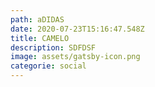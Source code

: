 ```yaml
---
path: aDIDAS
date: 2020-07-23T15:16:47.548Z
title: CAMELO
description: SDFDSF
image: assets/gatsby-icon.png
categorie: social
---
```

